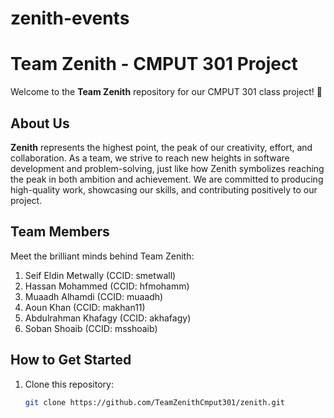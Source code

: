 # zenith-events

# Team Zenith - CMPUT 301 Project

Welcome to the **Team Zenith** repository for our CMPUT 301 class project! 🚀

## About Us

**Zenith** represents the highest point, the peak of our creativity, effort, and collaboration. As a team, we strive to reach new heights in software development and problem-solving, just like how Zenith symbolizes reaching the peak in both ambition and achievement. We are committed to producing high-quality work, showcasing our skills, and contributing positively to our project.

## Team Members

Meet the brilliant minds behind Team Zenith:

1. Seif Eldin Metwally (CCID: smetwall)
2. Hassan Mohammed     (CCID: hfmohamm)
3. Muaadh Alhamdi      (CCID: muaadh)
4. Aoun Khan           (CCID: makhan11)
5. Abdulrahman Khafagy (CCID: akhafagy)
6. Soban Shoaib        (CCID: msshoaib)


## How to Get Started

1. Clone this repository:
   ```bash
   git clone https://github.com/TeamZenithCmput301/zenith.git
